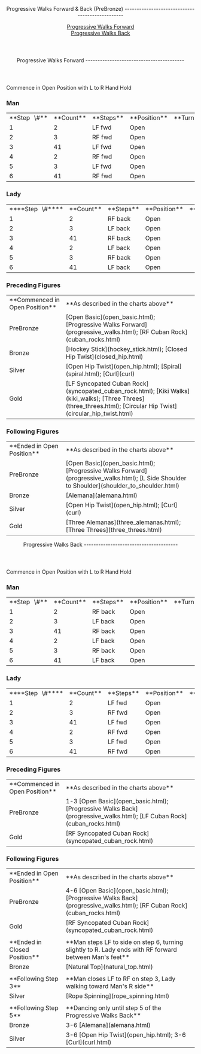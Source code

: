 <header>Progressive Walks Forward &amp; Back (PreBronze)
------------------------------------------------

[Progressive Walks Forward](#fwd)  
 [Progressive Walks Back](#back)

 </header> <header><a id="fwd">Progressive Walks Forward</a>
-----------------------------------------

 </header>Commence in Open Position with L to R Hand Hold

### Man

 <table class="style1"> <tbody><tr> <td style="width:10%">**Step<span style="color:white">\_</span>\#**</td> <td style="width:10%">**Count**</td> <td style="width:30%">**Steps**</td> <td style="width:20%">**Position**</td> <td style="width:30%">**Turn**</td> </tr> <tr> <td>1</td> <td>2</td> <td>LF fwd</td> <td>Open</td> <td> </td> </tr> <tr> <td>2</td> <td>3</td> <td>RF fwd</td> <td>Open</td> <td> </td> </tr> <tr> <td>3</td> <td>41</td> <td>LF fwd</td> <td>Open</td> <td> </td> </tr> <tr> <td>4</td> <td>2</td> <td>RF fwd</td> <td>Open</td> <td> </td> </tr> <tr> <td>5</td> <td>3</td> <td>LF fwd</td> <td>Open</td> <td> </td> </tr> <tr> <td>6</td> <td>41</td> <td>RF fwd</td> <td>Open</td> <td> </td> </tr> </tbody></table>

### Lady

 <table class="style1"> <tbody><tr> <td style="width:10%">****Step<span style="color:white">\_</span>\#****</td> <td style="width:10%">**Count**</td> <td style="width:30%">**Steps**</td> <td style="width:20%">**Position**</td> <td style="width:30%">**Turn**</td> </tr> <tr> <td>1</td> <td>2</td> <td>RF back</td> <td>Open</td> <td> </td> </tr> <tr> <td>2</td> <td>3</td> <td>LF back</td> <td>Open</td> <td> </td> </tr> <tr> <td>3</td> <td>41</td> <td>RF back</td> <td>Open</td> <td> </td> </tr> <tr> <td>4</td> <td>2</td> <td>LF back</td> <td>Open</td> <td> </td> </tr> <tr> <td>5</td> <td>3</td> <td>RF back</td> <td>Open</td> <td> </td> </tr> <tr> <td>6</td> <td>41</td> <td>LF back</td> <td>Open</td> <td> </td> </tr> </tbody></table>

### Preceding Figures

 <table> <tbody><tr> <td style="width:30%">**Commenced in Open Position**</td> <td>**As described in the charts above**</td> </tr> <tr> <td>PreBronze</td> <td> [Open Basic](open_basic.html); [Progressive Walks Forward](progressive_walks.html); [RF Cuban Rock](cuban_rocks.html) </td> </tr> <tr> <td>Bronze</td> <td> [Hockey Stick](hockey_stick.html); [Closed Hip Twist](closed_hip.html) </td> </tr> <tr> <td>Silver</td> <td> [Open Hip Twist](open_hip.html); [Spiral](spiral.html); [Curl](curl) </td> </tr> <tr> <td>Gold</td> <td> [LF Syncopated Cuban Rock](syncopated_cuban_rock.html); [Kiki Walks](kiki_walks); [Three Threes](three_threes.html); [Circular Hip Twist](circular_hip_twist.html) </td> </tr> </tbody></table>

### Following Figures

 <table> <tbody><tr> <td style="width:30%">**Ended in Open Position**</td> <td>**As described in the charts above**</td> </tr> <tr> <td>PreBronze</td> <td> [Open Basic](open_basic.html); [Progressive Walks Forward](progressive_walks.html); [L Side Shoulder to Shoulder](shoulder_to_shoulder.html) </td> </tr> <tr> <td>Bronze</td> <td> [Alemana](alemana.html) </td> </tr> <tr> <td>Silver</td> <td> [Open Hip Twist](open_hip.html); [Curl](curl) </td> </tr> <tr> <td>Gold</td> <td> [Three Alemanas](three_alemanas.html); [Three Threes](three_threes.html) </td> </tr> </tbody></table>

 <header><a id="back">Progressive Walks Back</a>
---------------------------------------

 </header>Commence in Open Position with L to R Hand Hold

### Man

 <table class="style1"> <tbody><tr> <td style="width:10%">**Step<span style="color:white">\_</span>\#**</td> <td style="width:10%">**Count**</td> <td style="width:30%">**Steps**</td> <td style="width:20%">**Position**</td> <td style="width:30%">**Turn**</td> </tr> <tr> <td>1</td> <td>2</td> <td>RF back</td> <td>Open</td> <td> </td> </tr> <tr> <td>2</td> <td>3</td> <td>LF back</td> <td>Open</td> <td> </td> </tr> <tr> <td>3</td> <td>41</td> <td>RF back</td> <td>Open</td> <td> </td> </tr> <tr> <td>4</td> <td>2</td> <td>LF back</td> <td>Open</td> <td> </td> </tr> <tr> <td>5</td> <td>3</td> <td>RF back</td> <td>Open</td> <td> </td> </tr> <tr> <td>6</td> <td>41</td> <td>LF back</td> <td>Open</td> <td> </td> </tr> </tbody></table>

### Lady

 <table class="style1"> <tbody><tr> <td style="width:10%">****Step<span style="color:white">\_</span>\#****</td> <td style="width:10%">**Count**</td> <td style="width:30%">**Steps**</td> <td style="width:20%">**Position**</td> <td style="width:30%">**Turn**</td> </tr> <tr> <td>1</td> <td>2</td> <td>LF fwd</td> <td>Open</td> <td> </td> </tr> <tr> <td>2</td> <td>3</td> <td>RF fwd</td> <td>Open</td> <td> </td> </tr> <tr> <td>3</td> <td>41</td> <td>LF fwd</td> <td>Open</td> <td> </td> </tr> <tr> <td>4</td> <td>2</td> <td>RF fwd</td> <td>Open</td> <td> </td> </tr> <tr> <td>5</td> <td>3</td> <td>LF fwd</td> <td>Open</td> <td> </td> </tr> <tr> <td>6</td> <td>41</td> <td>RF fwd</td> <td>Open</td> <td> </td> </tr> </tbody></table>

### Preceding Figures

 <table> <tbody><tr> <td style="width:30%">**Commenced in Open Position**</td> <td>**As described in the charts above**</td> </tr> <tr> <td style="width: 30%">PreBronze</td> <td> 1-3 [Open Basic](open_basic.html); [Progressive Walks Back](progressive_walks.html); [LF Cuban Rock](cuban_rocks.html) </td> </tr> <tr> <td style="width: 30%">Gold</td> <td> [RF Syncopated Cuban Rock](syncopated_cuban_rock.html) </td> </tr> </tbody></table>

### Following Figures

 <table> <tbody><tr> <td style="width:30%">**Ended in Open Position**</td> <td>**As described in the charts above**</td> </tr> <tr> <td>PreBronze</td> <td> 4-6 [Open Basic](open_basic.html); [Progressive Walks Back](progressive_walks.html); [RF Cuban Rock](cuban_rocks.html) </td> </tr> <tr> <td>Gold</td> <td> [RF Syncopated Cuban Rock](syncopated_cuban_rock.html) </td> </tr> <tr> <td> </td> <td> </td> </tr> <tr> <td>**Ended in Closed Position**</td> <td>**Man steps LF to side on step 6, turning slightly to R. Lady ends with RF forward between Man's feet**</td> </tr> <tr> <td>Bronze</td> <td> [Natural Top](natural_top.html) </td> </tr> <tr> <td> </td> <td> </td> </tr> <tr> <td>**Following Step 3**</td> <td>**Man closes LF to RF on step 3, Lady walking toward Man's R side**</td> </tr> <tr> <td>Silver</td> <td> [Rope Spinning](rope_spinning.html) </td> </tr> <tr> <td> </td> <td> </td> </tr> <tr> <td>**Following Step 5**</td> <td>**Dancing only until step 5 of the Progressive Walks Back**</td> </tr> <tr> <td>Bronze</td> <td> 3-6 [Alemana](alemana.html) </td> </tr> <tr> <td>Silver</td> <td> 3-6 [Open Hip Twist](open_hip.html); 3-6 [Curl](curl.html) </td> </tr> </tbody></table>